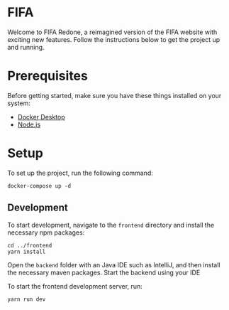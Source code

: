 # FIFA

Welcome to FIFA Redone, a reimagined version of the FIFA website with exciting new features. Follow the instructions below to get the project up and running.

# Prerequisites

Before getting started, make sure you have these things installed on your system:

- [Docker Desktop](https://www.docker.com/products/docker-desktop/)
- [Node.js](https://nodejs.org/en/download/)

# Setup

To set up the project, run the following command:

```
docker-compose up -d
```

## Development

To start development, navigate to the `frontend` directory and install the necessary npm packages:

```
cd ../frontend
yarn install
```

Open the `backend` folder with an Java IDE such as IntelliJ, and then install the necessary maven packages. Start the backend using your IDE

To start the frontend development server, run:

```
yarn run dev
```
